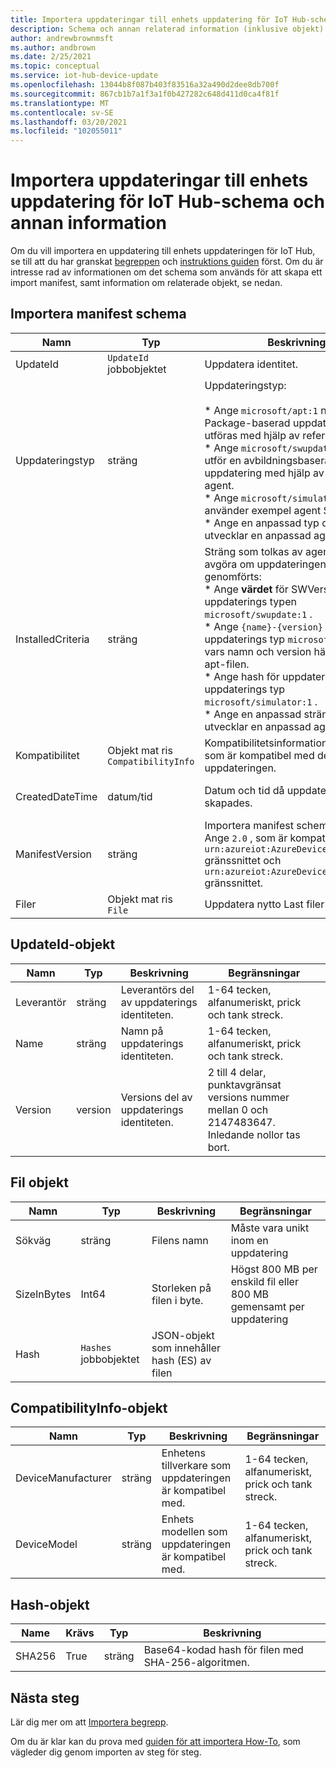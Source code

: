 ```yaml
---
title: Importera uppdateringar till enhets uppdatering för IoT Hub-schema och annan information | Microsoft Docs
description: Schema och annan relaterad information (inklusive objekt) som används när du importerar uppdateringar till enhets uppdatering för IoT Hub.
author: andrewbrownmsft
ms.author: andbrown
ms.date: 2/25/2021
ms.topic: conceptual
ms.service: iot-hub-device-update
ms.openlocfilehash: 13044b8f087b403f83516a32a490d2dee8db700f
ms.sourcegitcommit: 867cb1b7a1f3a1f0b427282c648d411d0ca4f81f
ms.translationtype: MT
ms.contentlocale: sv-SE
ms.lasthandoff: 03/20/2021
ms.locfileid: "102055011"
---
```

# <a name="importing-updates-into-device-update-for-iot-hub---schema-and-other-information"></a>Importera uppdateringar till enhets uppdatering för IoT Hub-schema och annan information
Om du vill importera en uppdatering till enhets uppdateringen för IoT Hub, se till att du har granskat [begreppen](import-concepts.md) och [instruktions guiden](import-update.md) först. Om du är intresse rad av informationen om det schema som används för att skapa ett import manifest, samt information om relaterade objekt, se nedan.

## <a name="import-manifest-schema"></a>Importera manifest schema

| Namn | Typ | Beskrivning | Begränsningar |
| --------- | --------- | --------- | --------- |
| UpdateId | `UpdateId` jobbobjektet | Uppdatera identitet. |
| Uppdateringstyp | sträng | Uppdateringstyp: <br/><br/> * Ange `microsoft/apt:1` när en Package-baserad uppdatering ska utföras med hjälp av referens agent.<br/> * Ange `microsoft/swupdate:1` när du utför en avbildningsbaserad uppdatering med hjälp av referens agent.<br/> * Ange `microsoft/simulator:1` när du använder exempel agent Simulator.<br/> * Ange en anpassad typ om du utvecklar en anpassad agent. | Format: <br/> `{provider}/{type}:{typeVersion}`<br/><br/> Maximalt 32 tecken totalt |
| InstalledCriteria | sträng | Sträng som tolkas av agenten för att avgöra om uppdateringen har genomförts:  <br/> * Ange **värdet** för SWVersion för uppdaterings typen `microsoft/swupdate:1` .<br/> * Ange `{name}-{version}` för uppdaterings typ `microsoft/apt:1` , vars namn och version hämtas från apt-filen.<br/> * Ange hash för uppdaterings filen för uppdaterings typ `microsoft/simulator:1` .<br/> * Ange en anpassad sträng om du utvecklar en anpassad agent.<br/> | Högst 64 tecken |
| Kompatibilitet | Objekt mat ris `CompatibilityInfo` | Kompatibilitetsinformation för enhet som är kompatibel med den här uppdateringen. | Högst 10 objekt |
| CreatedDateTime | datum/tid | Datum och tid då uppdateringen skapades. | Avgränsat ISO 8601 datum-och tids format, i UTC |
| ManifestVersion | sträng | Importera manifest schema version. Ange `2.0` , som är kompatibel med `urn:azureiot:AzureDeviceUpdateCore:1` gränssnittet och `urn:azureiot:AzureDeviceUpdateCore:4` gränssnittet. | Måste vara `2.0` |
| Filer | Objekt mat ris `File` | Uppdatera nytto Last filer | Högst 5 filer |

## <a name="updateid-object"></a>UpdateId-objekt

| Namn | Typ | Beskrivning | Begränsningar |
| --------- | --------- | --------- | --------- |
| Leverantör | sträng | Leverantörs del av uppdaterings identiteten. | 1-64 tecken, alfanumeriskt, prick och tank streck. |
| Name | sträng | Namn på uppdaterings identiteten. | 1-64 tecken, alfanumeriskt, prick och tank streck. |
| Version | version | Versions del av uppdaterings identiteten. | 2 till 4 delar, punktavgränsat versions nummer mellan 0 och 2147483647. Inledande nollor tas bort. |

## <a name="file-object"></a>Fil objekt

| Namn | Typ | Beskrivning | Begränsningar |
| --------- | --------- | --------- | --------- |
| Sökväg | sträng | Filens namn | Måste vara unikt inom en uppdatering |
| SizeInBytes | Int64 | Storleken på filen i byte. | Högst 800 MB per enskild fil eller 800 MB gemensamt per uppdatering |
| Hash | `Hashes` jobbobjektet | JSON-objekt som innehåller hash (ES) av filen |

## <a name="compatibilityinfo-object"></a>CompatibilityInfo-objekt

| Namn | Typ | Beskrivning | Begränsningar |
| --- | --- | --- | --- |
| DeviceManufacturer | sträng | Enhetens tillverkare som uppdateringen är kompatibel med. | 1-64 tecken, alfanumeriskt, prick och tank streck. |
| DeviceModel | sträng | Enhets modellen som uppdateringen är kompatibel med. | 1-64 tecken, alfanumeriskt, prick och tank streck. |

## <a name="hashes-object"></a>Hash-objekt

| Name | Krävs | Typ | Beskrivning |
| --------- | --------- | --------- | --------- |
| SHA256 | True | sträng | Base64-kodad hash för filen med SHA-256-algoritmen. |

## <a name="next-steps"></a>Nästa steg

Lär dig mer om att [Importera begrepp](./import-concepts.md).

Om du är klar kan du prova med [guiden för att importera How-To](./import-update.md), som vägleder dig genom importen av steg för steg.
